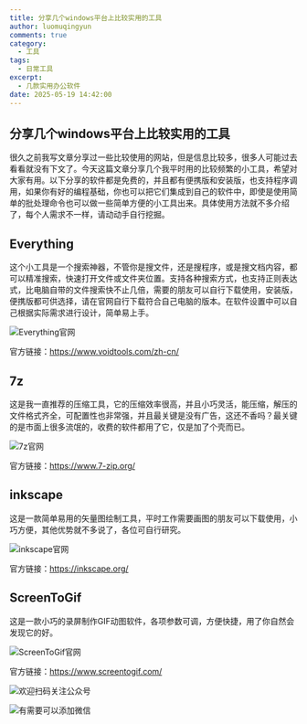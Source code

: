 ```yaml
---
title: 分享几个windows平台上比较实用的工具
author: luomuqingyun
comments: true
category:
  - 工具
tags:
  - 日常工具
excerpt:
  - 几款实用办公软件
date: 2025-05-19 14:42:00
---
```

## 分享几个windows平台上比较实用的工具
很久之前我写文章分享过一些比较使用的网站，但是信息比较多，很多人可能过去看看就没有下文了。今天这篇文章分享几个我平时用的比较频繁的小工具，希望对大家有用。以下分享的软件都是免费的，并且都有便携版和安装版，也支持程序调用，如果你有好的编程基础，你也可以把它们集成到自己的软件中，即使是使用简单的批处理命令也可以做一些简单方便的小工具出来。具体使用方法就不多介绍了，每个人需求不一样，请动动手自行挖掘。
## Everything
这个小工具是一个搜索神器，不管你是搜文件，还是搜程序，或是搜文档内容，都可以精准搜索，快速打开文件或文件夹位置。支持各种搜索方式，也支持正则表达式，比电脑自带的文件搜索快不止几倍，需要的朋友可以自行下载使用，安装版，便携版都可供选择，请在官网自行下载符合自己电脑的版本。在软件设置中可以自己根据实际需求进行设计，简单易上手。

![Everything官网](https://files.mdnice.com/user/38598/9334116d-4f2e-47a6-b215-43ae1118f626.png)

官方链接：https://www.voidtools.com/zh-cn/

## 7z
这是我一直推荐的压缩工具，它的压缩效率很高，并且小巧灵活，能压缩，解压的文件格式齐全，可配置性也非常强，并且最关键是没有广告，这还不香吗？最关键的是市面上很多流氓的，收费的软件都用了它，仅是加了个壳而已。

![7z官网](https://files.mdnice.com/user/38598/24c42d78-897e-4dad-94b3-1a01a0c4da28.png)

官方链接：https://www.7-zip.org/

## inkscape
这是一款简单易用的矢量图绘制工具，平时工作需要画图的朋友可以下载使用，小巧方便，其他优势就不多说了，各位可自行研究。

![inkscape官网](https://files.mdnice.com/user/38598/b3653bd1-5a80-4f35-acdb-24ca927997c9.png)

官方链接：https://inkscape.org/

## ScreenToGif
这是一款小巧的录屏制作GIF动图软件，各项参数可调，方便快捷，用了你自然会发现它的好。

![ScreenToGif官网](https://files.mdnice.com/user/38598/86156805-ae57-4feb-b993-b12e48f987de.png)

官方链接：https://www.screentogif.com/

![欢迎扫码关注公众号](https://files.mdnice.com/user/38598/1bd2bd7e-7119-488a-96b5-86081258ac33.png)


![有需要可以添加微信](https://files.mdnice.com/user/38598/37e7b97e-a5c7-44d1-9e48-bbe22ab3141d.jpg)

